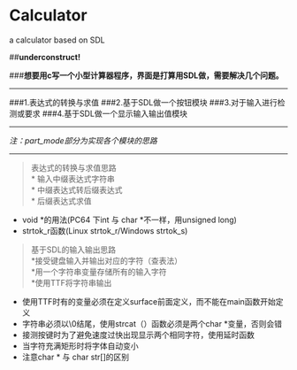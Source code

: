 # Calculator
a calculator based on SDL

##**underconstruct!**

###**想要用c写一个小型计算器程序，界面是打算用SDL做，需要解决几个问题。**
***
###1.表达式的转换与求值
###2.基于SDL做一个按钮模块
###3.对于输入进行检测或要求
###4.基于SDL做一个显示输入输出值模块
***
*注：part_mode部分为实现各个模块的思路*
***
> 表达式的转换与求值思路  
    * 输入中缀表达式字符串  
    * 中缀表达式转后缀表达式  
    * 后缀表达式求值  

* void *的用法(PC64 下int 与 char *不一样，用unsigned long)
* strtok_r函数(Linux strtok_r/Windows strtok_s)


> 基于SDL的输入输出思路  
    *接受键盘输入并输出对应的字符（查表法）  
    *用一个字符串变量存储所有的输入字符  
    *使用TTF将字符串输出  

* 使用TTF时有的变量必须在定义surface前面定义，而不能在main函数开始定义
* 字符串必须以\0结尾，使用strcat（）函数必须是两个char *变量，否则会错
* 接测按键时为了避免速度过快出现显示两个相同字符，使用延时函数
* 当字符充满矩形时将字体自动变小
* 注意char * 与 char str[]的区别


